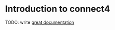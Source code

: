 # Introduction to connect4

TODO: write [great documentation](http://jacobian.org/writing/what-to-write/)
